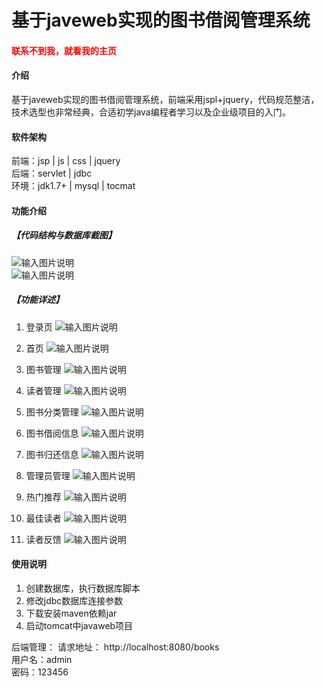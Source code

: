 # 基于javeweb实现的图书借阅管理系统

<h4 style='color:red'>联系不到我，就看我的主页 </h4> 
 
#### 介绍
基于javeweb实现的图书借阅管理系统，前端采用jspl+jquery，代码规范整洁，技术选型也非常经典，合适初学java编程者学习以及企业级项目的入门。


#### 软件架构
前端：jsp | js | css | jquery  
后端：servlet | jdbc  
环境：jdk1.7+ | mysql | tocmat          


#### 功能介绍
##### 【代码结构与数据库截图】
![输入图片说明](images/00.%20代码.jpg)  
![输入图片说明](images/00.%20数据库.jpg)  

##### 【功能详述】 
  01. 登录页
![输入图片说明](images/01.%20登录页.jpg) 
  
  02. 首页
![输入图片说明](images/02.%20首页.jpg) 
  
  03. 图书管理
![输入图片说明](images/03.%20图书管理.jpg) 
  
  04. 读者管理
![输入图片说明](images/04.%20读者管理.jpg) 
  
  05. 图书分类管理
![输入图片说明](images/05.%20图书分类管理.jpg) 
  
  06. 图书借阅信息
![输入图片说明](images/06.%20图书借阅信息.jpg) 
  
  07. 图书归还信息
![输入图片说明](images/07.%20图书归还信息.jpg) 
  
  08. 管理员管理
![输入图片说明](images/08.%20管理员管理.jpg) 
  
  09. 热门推荐
![输入图片说明](images/09.%20热门推荐.jpg) 
  
  10. 最佳读者
![输入图片说明](images/10.%20最佳读者.jpg) 
  
  11. 读者反馈
![输入图片说明](images/11.%20读者反馈.jpg)   



#### 使用说明
1. 创建数据库，执行数据库脚本  
2. 修改jdbc数据库连接参数  
3. 下载安装maven依赖jar  
4. 启动tomcat中javaweb项目    

后端管理： 
    请求地址： http://localhost:8080/books        
    用户名：admin    
    密码：123456      
	
	